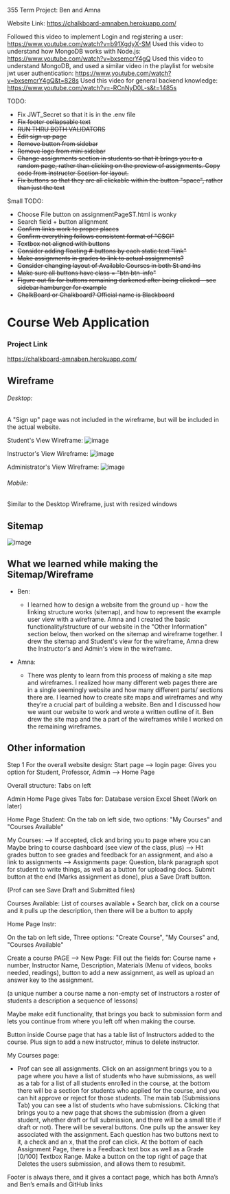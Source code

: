 355 Term Project: Ben and Amna

Website Link: https://chalkboard-amnaben.herokuapp.com/

Followed this video to implement Login and registering a user: https://www.youtube.com/watch?v=b91XgdyX-SM
Used this video to understand how MongoDB works with Node.js: https://www.youtube.com/watch?v=bxsemcrY4gQ
Used this video to understand MongoDB, and used a similar video in the playlist for website jwt user authentication: https://www.youtube.com/watch?v=bxsemcrY4gQ&t=828s
Used this video for general backend knowledge: https://www.youtube.com/watch?v=-RCnNyD0L-s&t=1485s

TODO:

- Fix JWT_Secret so that it is in the .env file
- ~~Fix footer collapsable text~~
- ~~RUN THRU BOTH VALIDATORS~~
- ~~Edit sign up page~~
- ~~Remove button from sidebar~~
- ~~Remove logo from mini sidebar~~
- ~~Change assignments section in students so that it brings you to a random page, rather than clicking on the preview of assignments. Copy code from Instructer Section for layout.~~
- ~~Fix buttons so that they are all clickable within the button "space", rather than just the text~~

Small TODO:

- Choose File button on assignmentPageST.html is wonky
- Search field + button allignment
- ~~Confirm links work to proper places~~
- ~~Confirm everything follows consistent format of "CSCI"~~
- ~~Textbox not aligned with buttons~~
- ~~Consider adding floating # buttons by each static text "link"~~
- ~~Make assignments in grades to link to actual assignments?~~
- ~~Consider changing layout of Available Courses in both St and Ins~~
- ~~Make sure all buttons have class = "btn btn-info"~~
- ~~Figure out fix for buttons remaining darkened after being clicked - see sidebar hamburger for example~~
- ~~ChalkBoard or Chalkboard? Official name is Blackboard~~

# Course Web Application

### Project Link

https://chalkboard-amnaben.herokuapp.com/

## Wireframe

###### Desktop:

A "Sign up" page was not included in the wireframe, but will be included in the actual website.

Student's View Wireframe: ![image](https://user-images.githubusercontent.com/69221395/136123911-8f98deee-92cc-4fdb-907d-9c39a003b07d.png)

Instructor's View Wireframe: ![image](https://user-images.githubusercontent.com/69221395/136847799-ae5ff18a-c17f-4b45-ae96-dd5b75e46383.png)

Administrator's View Wireframe: ![image](https://user-images.githubusercontent.com/69221395/136679780-b61783c6-9f8d-48e7-a119-d9a6da3ff7c0.png)

###### Mobile:

Similar to the Desktop Wireframe, just with resized windows

## Sitemap

![image](https://user-images.githubusercontent.com/69221395/135781005-1d463fcc-f880-4ede-b46f-e6e83acbd8c7.png)

## What we learned while making the Sitemap/Wireframe

- Ben:

  - I learned how to design a website from the ground up - how the linking structure works (sitemap), and how to represent the example user view with a wireframe. Amna and I created the basic functionality/structure of our website in the "Other Information" section below, then worked on the sitemap and wireframe together. I drew the sitemap and Student's view for the wireframe, Amna drew the Instructor's and Admin's view in the wireframe.

- Amna:
  - There was plenty to learn from this process of making a site map and wireframes. I realized how many different web pages there are in a single seemingly website and how many different parts/ sections there are. I learned how to create site maps and wireframes and why they’re a crucial part of building a website. Ben and I discussed how we want our website to work and wrote a written outline of it. Ben drew the site map and the a part of the wireframes while I worked on the remaining wireframes.

## Other information

Step 1 For the overall website design:
Start page --> login page: Gives you option for Student, Professor, Admin --> Home Page

Overall structure:
Tabs on left

Admin Home Page gives Tabs for: Database version Excel Sheet (Work on later)

Home Page Student:
On the tab on left side, two options: "My Courses" and "Courses Available"

My Courses: --> If accepted, click and bring you to page where you can Maybe bring to course dashboard (see view of the class, plus) --> Hit grades button to see grades and feedback for an assignment, and also a link to assignments --> Assignments page:
Question, blank paragraph spot for student to write things, as well as a button for uploading docs. Submit button at the end (Marks assignment as done), plus a Save Draft button.

(Prof can see Save Draft and Submitted files)

Courses Available: List of courses available + Search bar, click on a course and it pulls up the description, then there will be a button to apply

Home Page Instr:

On the tab on left side, Three options: "Create Course", "My Courses" and, "Courses Available"

Create a course PAGE --> New Page: Fill out the fields for: Course name + number, Instructor Name, Description, Materials (Menu of videos, books needed, readings), button to add a new assignment, as well as upload an answer key to the assignment.

(a unique number
a course name
a non-empty set of instructors
a roster of students
a description
a sequence of lessons)

Maybe make edit functionality, that brings you back to submission form and lets you continue from where you left off when making the course.

Button inside Course page that has a table list of Instructors added to the course. Plus sign to add a new instructor, minus to delete instructor.

My Courses page:

- Prof can see all assignments. Click on an assignment brings you to a page where you have a list of students who have submissions, as well as a tab for a list of all students enrolled in the course, at the bottom there will be a section for students who applied for the course, and you can hit approve or reject for those students. The main tab (Submissions Tab) you can see a list of students who have submissions. Clicking that brings you to a new page that shows the submission (from a given student, whether draft or full submission, and there will be a small title if draft or not). There will be several buttons. One pulls up the answer key associated with the assignment. Each question has two buttons next to it, a check and an x, that the prof can click. At the bottom of each Assignment Page, there is a Feedback text box as well as a Grade [0/100] Textbox Range. Make a button on the top right of page that Deletes the users submission, and allows them to resubmit.

Footer is always there, and it gives a contact page, which has both Amna’s and Ben’s emails and GitHub links

